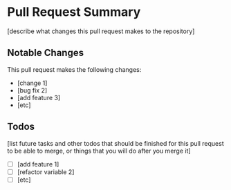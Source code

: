 # Pull Request Summary

[describe what changes this pull request makes to the repository]

## Notable Changes

This pull request makes the following changes:

- [change 1]
- [bug fix 2]
- [add feature 3]
- [etc]

## Todos

[list future tasks and other todos that should be finished for this pull request to be able to merge, or things that you will do after you merge it]

- [ ] [add feature 1]
- [ ] [refactor variable 2]
- [ ] [etc]
